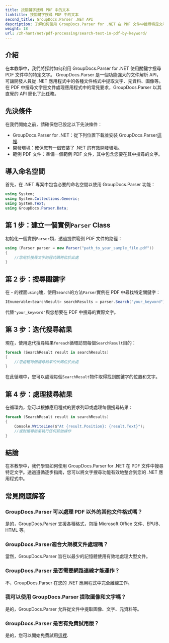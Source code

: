 ```yaml
---
title: 按關鍵字搜尋 PDF 中的文本
linktitle: 按關鍵字搜尋 PDF 中的文本
second_title: GroupDocs.Parser .NET API
description: 了解如何使用 GroupDocs.Parser for .NET 在 PDF 文件中搜尋特定文字。將強大的文字搜尋功能有效地整合到您的 .NET 中。
weight: 18
url: /zh-hant/net/pdf-processing/search-text-in-pdf-by-keyword/
---
```

## 介紹
在本教學中，我們將探討如何利用 GroupDocs.Parser for .NET 使用關鍵字搜尋 PDF 文件中的特定文字。 GroupDocs.Parser 是一個功能強大的文件解析 API，可讓開發人員從 .NET 應用程式中的各種文件格式中提取文字、元資料、圖像等。在 PDF 中搜尋文字是文件處理應用程式中的常見要求，GroupDocs.Parser 以其直覺的 API 簡化了此任務。
## 先決條件
在我們開始之前，請確保您已設定以下先決條件：
-  GroupDocs.Parser for .NET：從下列位置下載並安裝 GroupDocs.Parser[這裡](https://releases.groupdocs.com/parser/net/).
- 開發環境：確保您有一個安裝了 .NET 的有效開發環境。
- 範例 PDF 文件：準備一個範例 PDF 文件，其中包含您要在其中搜尋的文字。

## 導入命名空間
首先，在 .NET 專案中包含必要的命名空間以使用 GroupDocs.Parser 功能：
```csharp
using System;
using System.Collections.Generic;
using System.Text;
using GroupDocs.Parser.Data;
```
## 第 1 步：建立一個實例`Parser` Class
初始化一個實例`Parser`類，透過提供範例 PDF 文件的路徑：
```csharp
using (Parser parser = new Parser("path_to_your_sample_file.pdf"))
{
    //您用於搜尋文字的程式碼將位於此處
}
```
## 第 2 步：搜尋關鍵字
在 - 的裡面`using`塊，使用`Search`的方法`Parser`實例在 PDF 中尋找特定關鍵字：
```csharp
IEnumerable<SearchResult> searchResults = parser.Search("your_keyword");
```
代替`"your_keyword"`與您想要在 PDF 中搜尋的實際文字。
## 第 3 步：迭代搜尋結果
現在，使用迭代搜尋結果`foreach`循環訪問每個`SearchResult`目的：
```csharp
foreach (SearchResult result in searchResults)
{
    //您處理每個搜尋結果的代碼位於此處
}
```
在此循環中，您可以處理每個`SearchResult`物件取得找到關鍵字的位置和文字。
## 第 4 步：處理搜尋結果
在循環內，您可以根據應用程式的要求列印或處理每個搜尋結果：
```csharp
foreach (SearchResult result in searchResults)
{
    Console.WriteLine($"At {result.Position}: {result.Text}");
    //或對搜尋結果執行任何其他操作
}
```

## 結論
在本教學中，我們學習如何使用 GroupDocs.Parser for .NET 在 PDF 文件中搜尋特定文字。透過遵循逐步指南，您可以將文字搜尋功能有效地整合到您的 .NET 應用程式中。

## 常見問題解答
### GroupDocs.Parser 可以處理 PDF 以外的其他文件格式嗎？
是的，GroupDocs.Parser 支援各種格式，包括 Microsoft Office 文件、EPUB、HTML 等。
### GroupDocs.Parser適合大規模文件處理嗎？
當然，GroupDocs.Parser 旨在以最少的記憶體使用有效地處理大型文件。
### GroupDocs.Parser 是否需要網路連線才能運作？
不，GroupDocs.Parser 在您的 .NET 應用程式中完全離線工作。
### 我可以使用 GroupDocs.Parser 提取圖像和文字嗎？
是的，GroupDocs.Parser 允許從文件中提取圖像、文字、元資料等。
### GroupDocs.Parser 是否有免費試用版？
是的，您可以開始免費試用[這裡](https://releases.groupdocs.com/).
